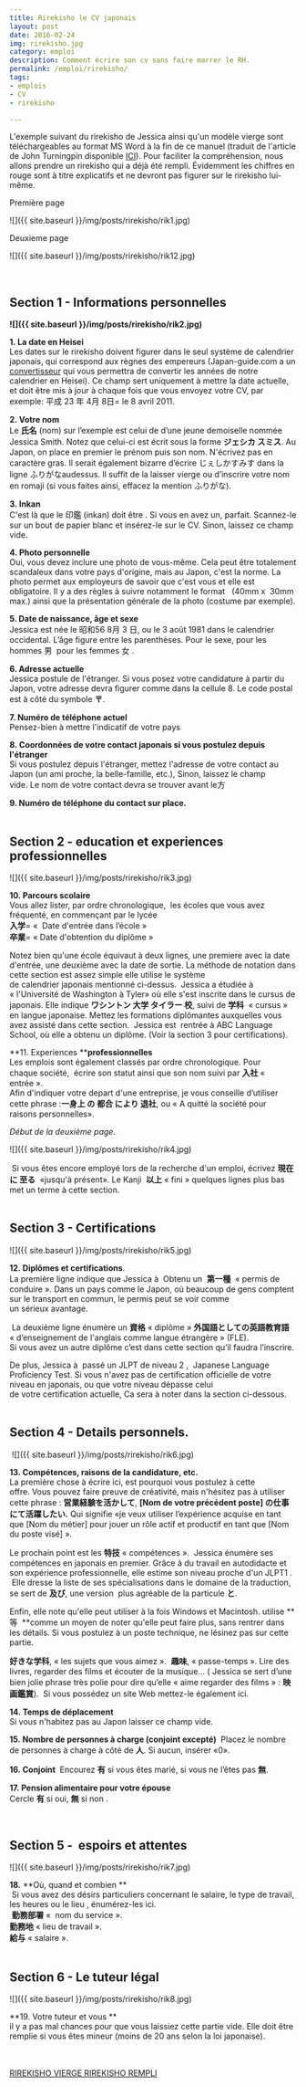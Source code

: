 ```yaml
---
title: Rirekisho le CV japonais
layout: post
date: 2016-02-24
img: rirekisho.jpg
category: emploi
description: Comment écrire son cv sans faire marrer le RH.
permalink: /emploi/rirekisho/
tags:
- emplois
- CV
- rirekisho

---
```


L'exemple suivant du rirekisho de Jessica ainsi qu'un modèle vierge sont téléchargeables au format MS Word à la fin de ce manuel (traduit de l'article de John Turningpin disponible [ICI](http://madtokyo.wordpress.com/2008/07/22/2-writing-the-rirekisho/)). Pour faciliter la compréhension, nous allons prendre un rirekisho qui a déjà été rempli. Évidemment les chiffres en rouge sont à titre explicatifs et ne devront pas figurer sur le rirekisho lui-même.



Première page


![]({{ site.baseurl }}/img/posts/rirekisho/rik1.jpg)

Deuxieme page

![]({{ site.baseurl }}/img/posts/rirekisho/rik12.jpg)  

<br>

## Section 1 - Informations personnelles

**![]({{ site.baseurl }}/img/posts/rirekisho/rik2.jpg)**

**1. La date en Heisei**  
 Les dates sur le rirekisho doivent figurer dans le seul système de calendrier japonais, qui correspond aux règnes des empereurs (Japan-guide.com a un [convertisseur](http://www.japan-guide.com/e/e2272.html) qui vous permettra de convertir les années de notre calendrier en Heisei). Ce champ sert uniquement à mettre la date actuelle, et doit être mis à jour à chaque fois que vous envoyez votre CV, par exemple: 平成 23 年 4月 8日= le 8 avril 2011.

**2. Votre nom**  
Le **氏名** (nom) sur l’exemple est celui de d’une jeune demoiselle nommée Jessica Smith. Notez que celui-ci est écrit sous la forme **ジェシカ スミス**. Au Japon, on place en premier le prénom puis son nom. N'écrivez pas en caractère gras. Il serait également bizarre d’écrire じぇしかすみす dans la ligne ふりがなaudessus. Il suffit de la laisser vierge ou d’inscrire votre nom en romaji (si vous faites ainsi, effacez la mention ふりがな).

**3. Inkan**  
C'est là que le 印鑑 (inkan) doit être . Si vous en avez un, parfait. Scannez-le sur un bout de papier blanc et insérez-le sur le CV. Sinon, laissez ce champ vide.

**4. Photo personnelle**  
Oui, vous devez inclure une photo de vous-même. Cela peut être totalement scandaleux dans votre pays d'origine, mais au Japon, c'est la norme. La photo permet aux employeurs de savoir que c'est vous et elle est obligatoire. Il y a des règles à suivre notamment le format   (40mm x  30mm max.) ainsi que la présentation générale de la photo (costume par exemple).

**5. Date de naissance, âge et sexe**    
Jessica est née le 昭和56 8月 3 日, ou le 3 août 1981 dans le calendrier occidental. L’âge figure entre les parenthèses. Pour le sexe, pour les hommes 男  pour les femmes 女 .   

**6. Adresse actuelle**  
Jessica postule de l'étranger. Si vous posez votre candidature à partir du Japon, votre adresse devra figurer comme dans la cellule 8\. Le code postal est à côté du symbole **〒**.

**7\. Numéro de téléphone actuel**  
Pensez-bien à mettre l'indicatif de votre pays

**8. Coordonnées de votre contact japonais si vous postulez depuis l'étranger**  
Si vous postulez depuis l'étranger, mettez l'adresse de votre contact au Japon (un ami proche, la belle-famille, etc.), Sinon, laissez le champ vide. Le nom de votre contact devra se trouver avant le方

**9\. Numéro de téléphone du contact sur place.**  
<br>

## Section 2 - education et experiences professionnelles

![]({{ site.baseurl }}/img/posts/rirekisho/rik3.jpg)

**10. Parcours scolaire**  
Vous allez lister, par ordre chronologique,  les écoles que vous avez fréquenté, en commençant par le lycée  
**入学**= «  Date d'entrée dans l’école »  
**卒業**= « Date d'obtention du diplôme »  

Notez bien qu'une école équivaut à deux lignes, une premiere avec la date d'entrée, une deuxième avec la date de sortie.  La méthode de notation dans cette section est assez simple elle utilise le système de calendrier japonais mentionné ci-dessus.  Jessica a étudiée à « l'Université de Washington à Tyler<span>» où elle s'est inscrite dans le cursus de japonais. Elle indique **ワシントン 大学 タイラー 校**, suivi de **学科**  « cursus » en langue japonaise. Mettez les formations diplômantes auxquelles vous avez assisté dans cette section.  Jessica est  rentrée à ABC Language School, où elle a obtenu un diplôme. (Voir la section 3 pour certifications).   



**11\. Experiences ****professionnelles**  
Les emplois sont également classés par ordre chronologique. Pour chaque société,  écrire son statut ainsi que son nom suivi par **入社** « entrée ».  
Afin d'indiquer votre depart d'une entreprise, je vous conseille d’utiliser cette phrase :**一身上 の 都合 により 退社**, ou « A quitté la société pour raisons personnelles».

_Début de la deuxième page_.

![]({{ site.baseurl }}/img/posts/rirekisho/rik4.jpg)  



 Si vous êtes encore employé lors de la recherche d'un emploi, écrivez **現在 に 至る**  «jusqu'à présent». Le Kanji  **以上** « fini » quelques lignes plus bas met un terme à cette section.  
<br>

## Section 3 - Certifications

![]({{ site.baseurl }}/img/posts/rirekisho/rik5.jpg)  



**12. Diplômes et certifications**.  
La première ligne indique que Jessica à  Obtenu un  **第一種**  « permis de conduire ». Dans un pays comme le Japon, où beaucoup de gens comptent sur le transport en commun, le permis peut se voir comme un sérieux avantage.

 La deuxième ligne énumère un **資格** « diplôme » **外国語としての英語教育語** « d’enseignement de l'anglais comme langue étrangère » (FLE).   
Si vous avez un autre diplôme c’est dans cette section qu’il faudra l’inscrire.   

De plus, Jessica à  passé un JLPT de niveau 2 ,  Japanese Language Proficiency Test. Si vous n'avez pas de certification officielle de votre niveau en japonais, ou que votre niveau dépasse celui de votre certification actuelle, Ca sera à noter dans la section ci-dessous.  
<br>

## Section 4 - Details personnels.

 ![]({{ site.baseurl }}/img/posts/rirekisho/rik6.jpg)

**13. Compétences, raisons de la candidature, etc.**   
La première chose à écrire ici, est pourquoi vous postulez à cette offre. Vous pouvez faire preuve de créativité, mais n'hésitez pas à utiliser cette phrase : **営業経験を活かして**, **[Nom de votre précédent poste] の仕事にて活躍したい.** Qui signifie «je veux utiliser l’expérience acquise en tant que [Nom du métier] pour jouer un rôle actif et productif en tant que [Nom du poste visé] ».   

Le prochain point est les **特技** « compétences ».  Jessica énumère ses compétences en japonais en premier. Grâce à du travail en autodidacte et son expérience professionnelle, elle estime son niveau proche d'un JLPT1 .  Elle dresse la liste de ses spécialisations dans le domaine de la traduction, se sert de **及び**, une version  plus agréable de la particule **と**.   

Enfin, elle note qu'elle peut utiliser à la fois Windows et Macintosh. utilise **等  **comme un moyen de noter qu'elle peut faire plus, sans rentrer dans les détails. Si vous postulez à un poste technique, ne lésinez pas sur cette partie.  

**好きな学科**, « les sujets que vous aimez ».  **趣味**, « passe-temps ». Lire des livres, regarder des films et écouter de la musique… ( Jessica se sert d’une bien jolie phrase très polie pour dire qu’elle « aime regarder des films » : **映画鑑賞**).  Si vous possédez un site Web mettez-le également ici.   



**14. Temps de déplacement**  
Si vous n'habitez pas au Japon laisser ce champ vide.   



**15. Nombre de personnes à charge (conjoint excepté)**  
Placez le nombre de personnes à charge à côté de **人**. Si aucun, insérer «0».   



**16. Conjoint**  
Encourez **有** si vous êtes marié, si vous ne l’êtes pas **無**.    



**17. Pension alimentaire pour votre épouse**  
Cercle **有** si oui, **無** si non .  

<br>

## Section 5 -  espoirs et attentes  


![]({{ site.baseurl }}/img/posts/rirekisho/rik7.jpg)  



**18.** **Où, quand et combien **  
 Si vous avez des désirs particuliers concernant le salaire, le type de travail, les heures ou le lieu , énumérez-les ici.   
 **勤務部署** <span>«  nom du service <span>».   
**勤務地** « lieu de travail ».   
**給与** « salaire ».  
<br>

## Section 6 - Le tuteur légal 

![]({{ site.baseurl }}/img/posts/rirekisho/rik8.jpg)

**19. Votre tuteur et vous **  
il y a pas mal chances pour que vous laissiez cette partie vide. Elle doit être remplie si vous êtes mineur (moins de 20 ans selon la loi japonaise).  
<br>
<br>







<a class="btn btn-primary" href="{{ site.baseurl }}/dl/rirekisho_vierge.doc">
  RIREKISHO VIERGE
</a> <a class="btn btn-primary" href="{{ site.baseurl }}/dl/jessica_rirekisho.doc">
  RIREKISHO REMPLI
</a>  
<br>
<br>

